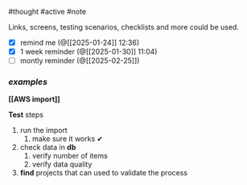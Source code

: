 #thought #active #note 

Links, screens, testing scenarios, checklists and more could be used.

- [x] remind me (@[[2025-01-24]] 12:36)
- [x] 1 week reminder (@[[2025-01-30]] 11:04)
- [ ] montly reminder (@[[2025-02-25]])
### *examples*

**[[AWS import]]**

**Test** steps
1. run the import
	1. make sure it works ✔
2. check data in **db**
	1. verify number of items
	2. verify data quality
3. **find** projects that can used to validate the process
